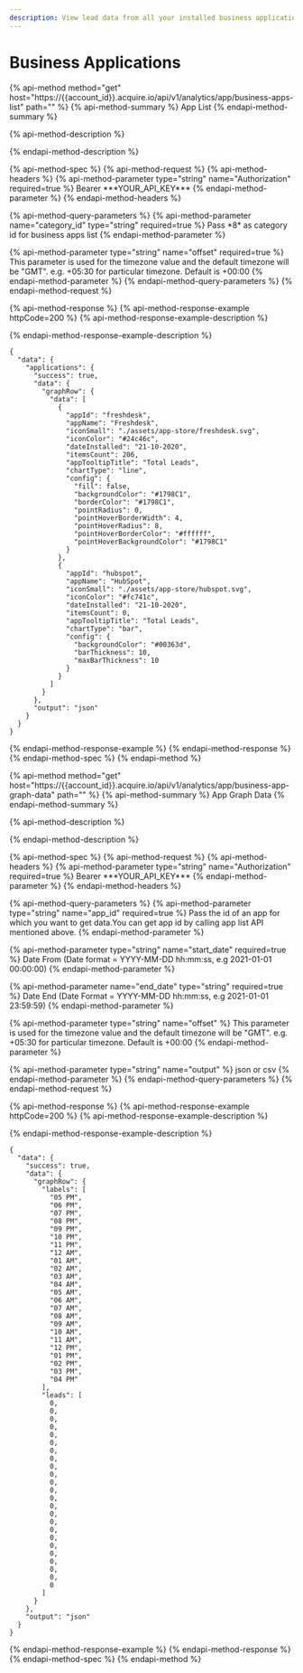```yaml
---
description: View lead data from all your installed business applications.
---
```


# Business Applications

{% api-method method="get" host="https://{{account\_id}}.acquire.io/api/v1/analytics/app/business-apps-list" path="" %}
{% api-method-summary %}
App List
{% endapi-method-summary %}

{% api-method-description %}

{% endapi-method-description %}

{% api-method-spec %}
{% api-method-request %}
{% api-method-headers %}
{% api-method-parameter type="string" name="Authorization" required=true %}
Bearer \*\*\*YOUR\_API\_KEY\*\*\*
{% endapi-method-parameter %}
{% endapi-method-headers %}

{% api-method-query-parameters %}
{% api-method-parameter name="category\_id" type="string" required=true %}
Pass \*8\* as category id for business apps list
{% endapi-method-parameter %}

{% api-method-parameter type="string" name="offset" required=true %}
This parameter is used for the timezone value and the default timezone will be "GMT". e.g. +05:30 for particular timezone. Default is +00:00
{% endapi-method-parameter %}
{% endapi-method-query-parameters %}
{% endapi-method-request %}

{% api-method-response %}
{% api-method-response-example httpCode=200 %}
{% api-method-response-example-description %}

{% endapi-method-response-example-description %}

```
{
  "data": {
    "applications": {
      "success": true,
      "data": {
        "graphRow": {
          "data": [
            {
              "appId": "freshdesk",
              "appName": "Freshdesk",
              "iconSmall": "./assets/app-store/freshdesk.svg",
              "iconColor": "#24c46c",
              "dateInstalled": "21-10-2020",
              "itemsCount": 206,
              "appTooltipTitle": "Total Leads",
              "chartType": "line",
              "config": {
                "fill": false,
                "backgroundColor": "#1798C1",
                "borderColor": "#1798C1",
                "pointRadius": 0,
                "pointHoverBorderWidth": 4,
                "pointHoverRadius": 8,
                "pointHoverBorderColor": "#ffffff",
                "pointHoverBackgroundColor": "#1798C1"
              }
            },
            {
              "appId": "hubspot",
              "appName": "HubSpot",
              "iconSmall": "./assets/app-store/hubspot.svg",
              "iconColor": "#fc741c",
              "dateInstalled": "21-10-2020",
              "itemsCount": 0,
              "appTooltipTitle": "Total Leads",
              "chartType": "bar",
              "config": {
                "backgroundColor": "#00363d",
                "barThickness": 10,
                "maxBarThickness": 10
              }
            }
          ]
        }
      },
      "output": "json"
    }
  }
}
```
{% endapi-method-response-example %}
{% endapi-method-response %}
{% endapi-method-spec %}
{% endapi-method %}

{% api-method method="get" host="https://{{account\_id}}.acquire.io/api/v1/analytics/app/business-app-graph-data" path="" %}
{% api-method-summary %}
App Graph Data
{% endapi-method-summary %}

{% api-method-description %}

{% endapi-method-description %}

{% api-method-spec %}
{% api-method-request %}
{% api-method-headers %}
{% api-method-parameter type="string" name="Authorization" required=true %}
Bearer \*\*\*YOUR\_API\_KEY\*\*\*
{% endapi-method-parameter %}
{% endapi-method-headers %}

{% api-method-query-parameters %}
{% api-method-parameter type="string" name="app\_id" required=true %}
Pass the id of an app for which you want to get data.You can get app id by calling app list API mentioned above.
{% endapi-method-parameter %}

{% api-method-parameter type="string" name="start\_date" required=true %}
Date From \(Date format = YYYY-MM-DD hh:mm:ss, e.g 2021-01-01 00:00:00\)
{% endapi-method-parameter %}

{% api-method-parameter name="end\_date" type="string" required=true %}
Date End \(Date Format = YYYY-MM-DD hh:mm:ss, e.g 2021-01-01 23:59:59\)
{% endapi-method-parameter %}

{% api-method-parameter type="string" name="offset" %}
This parameter is used for the timezone value and the default timezone will be "GMT". e.g. +05:30 for particular timezone. Default is +00:00
{% endapi-method-parameter %}

{% api-method-parameter type="string" name="output" %}
json or csv
{% endapi-method-parameter %}
{% endapi-method-query-parameters %}
{% endapi-method-request %}

{% api-method-response %}
{% api-method-response-example httpCode=200 %}
{% api-method-response-example-description %}

{% endapi-method-response-example-description %}

```
{
  "data": {
    "success": true,
    "data": {
      "graphRow": {
        "labels": [
          "05 PM",
          "06 PM",
          "07 PM",
          "08 PM",
          "09 PM",
          "10 PM",
          "11 PM",
          "12 AM",
          "01 AM",
          "02 AM",
          "03 AM",
          "04 AM",
          "05 AM",
          "06 AM",
          "07 AM",
          "08 AM",
          "09 AM",
          "10 AM",
          "11 AM",
          "12 PM",
          "01 PM",
          "02 PM",
          "03 PM",
          "04 PM"
        ],
        "leads": [
          0,
          0,
          0,
          0,
          0,
          0,
          0,
          0,
          0,
          0,
          0,
          0,
          0,
          0,
          0,
          0,
          0,
          0,
          0,
          0,
          0,
          0,
          0,
          0
        ]
      }
    },
    "output": "json"
  }
}
```
{% endapi-method-response-example %}
{% endapi-method-response %}
{% endapi-method-spec %}
{% endapi-method %}

